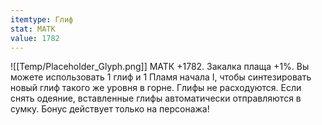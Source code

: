 ```yaml
---
itemtype: Глиф
stat: МАТК 
value: 1782
---
```

![[Temp/Placeholder_Glyph.png]]
МАТК +1782. Закалка плаща +1%. Вы можете использовать 1 глиф и 1 Пламя начала I, чтобы синтезировать новый глиф такого же уровня в горне. Глифы не расходуются. Если снять одеяние, вставленные глифы автоматически отправляются в сумку. Бонус действует только на персонажа!
